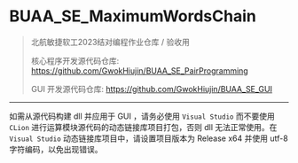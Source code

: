 # BUAA_SE_MaximumWordsChain
> 北航敏捷软工2023结对编程作业仓库 / 验收用
>
> 核心程序开发源代码仓库: https://github.com/GwokHiujin/BUAA_SE_PairProgramming
>
> GUI 开发源代码仓库: https://github.com/GwokHiujin/BUAA_SE_GUI

---

如需从源代码构建 dll 并应用于 GUI ，请务必使用 `Visual Studio` 而不要使用 `CLion` 进行运算模块源代码的动态链接库项目打包，否则 dll 无法正常使用。在 `Visual Studio` 动态链接库项目中，请设置项目版本为 Release x64 并使用 utf-8 字符编码，以免出现错误。
